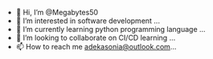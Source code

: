 - 👋 Hi, I’m @Megabytes50
- 👀 I’m interested in software development  ...
- 🌱 I’m currently learning python programming language ...
- 💞️ I’m looking to collaborate on CI/CD learning ...
- 📫 How to reach me adekasonia@outlook.com...

<!---
Megabytes50/Megabytes50 is a ✨ human AI 😏✨ repository because its `README.md` (this file) appears on your GitHub profile.
You can click the Preview link to take a look at your changes.
--->
